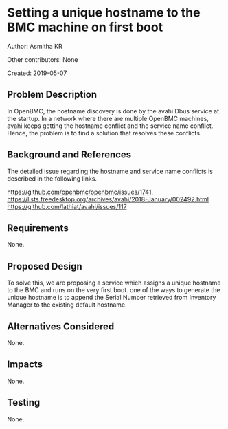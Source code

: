 # Setting a unique hostname to the BMC machine on first boot

Author:
  Asmitha KR

Other contributors:
  None

Created:
  2019-05-07

## Problem Description
In OpenBMC, the hostname discovery is done by the avahi Dbus service at the
startup. In a network where there are multiple OpenBMC machines, avahi keeps
getting the hostname conflict and the service name conflict. Hence, the
problem is to find a solution that resolves these conflicts.

## Background and References
The detailed issue regarding the hostname and service name conflicts is
described in the following links.

https://github.com/openbmc/openbmc/issues/1741.
https://lists.freedesktop.org/archives/avahi/2018-January/002492.html
https://github.com/lathiat/avahi/issues/117

## Requirements
None.

## Proposed Design
To solve this, we are proposing a service which assigns a unique hostname to
the BMC and runs on the very first boot. one of the ways to generate the unique
hostname is to append the Serial Number retrieved from Inventory Manager to the
existing default hostname.

## Alternatives Considered
None.

## Impacts
None.

## Testing
None.

